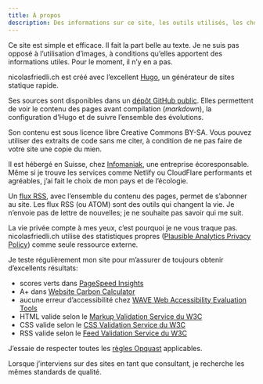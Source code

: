 ```yaml
---
title: À propos
description: Des informations sur ce site, les outils utilisés, les choix stratégiques et les résultats.
---
```


Ce site est simple et efficace. Il fait la part belle au texte. Je ne suis pas opposé à l’utilisation d’images, à conditions qu’elles apportent des informations utiles. Pour le moment, il n’y en a pas.

nicolasfriedli.ch est créé avec l’excellent [Hugo](https://gohugo.io/), un générateur de sites statique rapide.

Ses sources sont disponibles dans un [dépôt GitHub public](https://github.com/nfriedli/nicolasfriedli.ch/). Elles permettent de voir le contenu des pages avant compilation (*markdown*), la configuration d’Hugo et de suivre l’ensemble des évolutions.

Son contenu est sous licence libre Creative Commons BY-SA. Vous pouvez utiliser des extraits de code sans me citer, à condition de ne pas faire de votre site une copie du mien.

Il est hébergé en Suisse, chez [Infomaniak](https://www.infomaniak.com/), une entreprise écoresponsable. Même si je trouve les services comme Netlify ou CloudFlare performants et agréables, j’ai fait le choix de mon pays et de l’écologie.

Un [flux RSS](/index.xml), avec l’ensemble du contenu des pages, permet de s’abonner au site. Les flux RSS (ou ATOM) sont des outils qui changent la vie. Je n’envoie pas de lettre de nouvelles; je ne souhaite pas savoir qui me suit.

La vie privée compte à mes yeux, c’est pourquoi je ne vous traque pas. nicolasfriedli.ch utilise des statistiques propres ([Plausible Analytics Privacy Policy](https://plausible.io/privacy)) comme seule ressource externe.

Je teste régulièrement mon site pour m’assurer de toujours obtenir d’excellents résultats:

- scores verts dans [PageSpeed Insights](https://pagespeed.web.dev/)
- A+ dans [Website Carbon Calculator](https://www.websitecarbon.com/)
- aucune erreur d’accessibilité chez [WAVE Web Accessibility Evaluation Tools](https://wave.webaim.org/)
- HTML valide selon le [Markup Validation Service du W3C](https://validator.w3.org/)
- CSS valide selon le [CSS Validation Service du W3C](https://jigsaw.w3.org/css-validator/)
- RSS valide selon le [Feed Validation Service du W3C](https://validator.w3.org/feed/)

J’essaie de respecter toutes les [règles Opquast](https://checklists.opquast.com/fr/assurance-qualite-web/) applicables.

Lorsque j’interviens sur des sites en tant que consultant, je recherche les mêmes standards de qualité.
